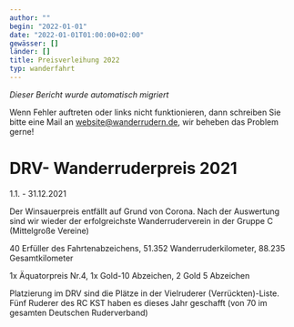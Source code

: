 ```yaml
---
author: ""
begin: "2022-01-01"
date: "2022-01-01T01:00:00+02:00"
gewässer: []
länder: []
title: Preisverleihung 2022
typ: wanderfahrt
---
```



*Dieser Bericht wurde automatisch migriert*

Wenn Fehler auftreten oder links nicht funktionieren, dann schreiben Sie bitte eine Mail an website@wanderrudern.de, wir beheben das Problem gerne!



# DRV- Wanderruderpreis 2021


1.1. - 31.12.2021

Der Winsauerpreis entfällt auf Grund von Corona. Nach der Auswertung sind wir wieder der erfolgreichste Wanderruderverein in der Gruppe C (Mittelgroße Vereine)

40 Erfüller des Fahrtenabzeichens, 51.352 Wanderruderkilometer, 88.235 Gesamtkilometer

1x Äquatorpreis Nr.4, 1x Gold-10 Abzeichen, 2 Gold 5 Abzeichen

Platzierung im DRV sind die Plätze in der Vielruderer (Verrückten)-Liste. Fünf Ruderer des RC KST haben es dieses Jahr geschafft (von 70 im gesamten Deutschen Ruderverband)